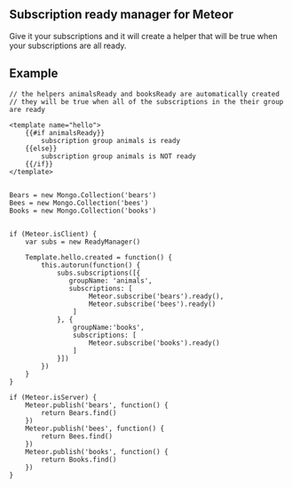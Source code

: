 Subscription ready manager for Meteor
---

Give it your subscriptions and it will create a helper that will be true when your subscriptions are all ready.


Example
----

    // the helpers animalsReady and booksReady are automatically created
    // they will be true when all of the subscriptions in the their group are ready
    
    <template name="hello">
        {{#if animalsReady}}
            subscription group animals is ready
        {{else}}
            subscription group animals is NOT ready
        {{/if}}
    </template>


    Bears = new Mongo.Collection('bears')
    Bees = new Mongo.Collection('bees')
    Books = new Mongo.Collection('books')
    
    
    if (Meteor.isClient) {
        var subs = new ReadyManager()
        
        Template.hello.created = function() {
            this.autorun(function() {
                subs.subscriptions([{
                   groupName: 'animals',
                   subscriptions: [
                        Meteor.subscribe('bears').ready(),
                        Meteor.subscribe('bees').ready()
                    ]
                }, {
                	groupName:'books',
                	subscriptions: [
                		Meteor.subscribe('books').ready()
                	]
                }])
            })
        }
    }
    
    if (Meteor.isServer) {
        Meteor.publish('bears', function() {
            return Bears.find()
        })
        Meteor.publish('bees', function() {
            return Bees.find()
        })
        Meteor.publish('books', function() {
        	return Books.find()
        })
    }
